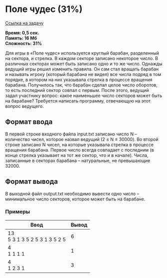 <h1 class="title">Поле чудес (31%)</h1>
<p><a href="https://acmp.ru/index.asp?main=task&id_task=17" target="_blank">Ссылка на задачу</a></p>
<p><b>Время: 0,5 сек.<br>Память: 16 Мб<br>Сложность: 31%</b></p>
<p>Для игры в «Поле чудес» используется круглый барабан, разделенный на сектора, и стрелка. В каждом секторе записано некоторое число. В различных секторах может быть записано одно и то же число. Однажды ведущий игры решил изменить правила. Он сам стал вращать барабан и называть игроку (который барабана не видел) все числа подряд в том порядке, в котором на них указывала стрелка в процессе вращения барабана. Получилось так, что барабан сделал целое число оборотов, то есть последний сектор совпал с первым. После этого, ведущий задал участнику вопрос: какое наименьшее число секторов может быть на барабане? Требуется написать программу, отвечающую на этот вопрос ведущего.</p>
<h2>Формат ввода</h2>
<p>В первой строке входного файла input.txt записано число N – количество чисел, которое назвал ведущий (2 ≤ N ≤ 30000). Во второй строке записано N чисел, на которые указывала стрелка в процессе вращения барабана. Первое число всегда совпадает с последним (в конце стрелка указывает на тот же сектор, что и в начале). Числа, записанные в секторах барабана – натуральные, не превышающие 32000.</p>
<h2>Формат вывода</h2>
<p>В выходной файл output.txt необходимо вывести одно число – минимальное число секторов, которое может быть на барабане.</p>
<h3>Примеры</h3>
<table class="sample-tests">
  <thead>
     <tr>
        <th>Ввод</th>
        <th>Вывод</th>
     </tr>
  </thead>
  <tbody>
     <tr>
        <td>13<br>
            5 3 1 3 5 2 5 3 1 3 5 2 5</td>
        <td>6</td>
     </tr>
     <tr>
        <td>4<br>
            1 1 1 1</td>
        <td>1</td>
     </tr>
     <tr>
        <td>4<br>
            1 2 3 1</td>
        <td>3</td>
     </tr>
  </tbody>
</table>